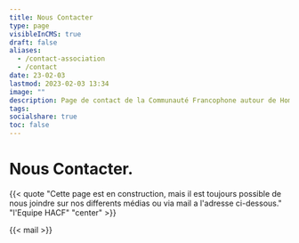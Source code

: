 ```yaml
---
title: Nous Contacter
type: page
visibleInCMS: true
draft: false
aliases:
  - /contact-association
  - /contact
date: 23-02-03
lastmod: 2023-02-03 13:34
image: ""
description: Page de contact de la Communauté Francophone autour de Home Assistant (HACF) et de son Association.
tags:
socialshare: true
toc: false
---
```

# Nous Contacter.

{{< quote "Cette page est en construction, mais il est toujours possible de nous joindre sur nos differents médias ou via mail a l'adresse ci-dessous." "l'Equipe HACF" "center" >}}

<script type=text/javascript> var name = "contact" ; var domain = "hacf.fr" ; var subject = "subject=Anti spam" ; document.write('<a href="mailto:' + name + '@' + domain + ' ?' + subject + '">') ; document.write(name + '@' + domain + '</a>') ;</script>

{{< mail >}}





